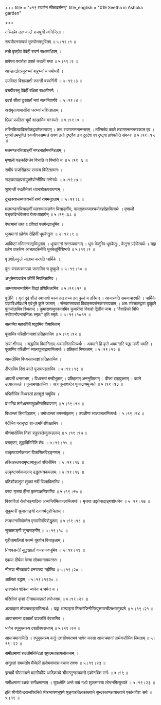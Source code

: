 +++
title = "०१९ रावणेन सीतादर्शनम्"
title_english = "019 Seetha in Ashoka garden"

+++


तस्मिन्नेव ततः काले राजपुत्री त्वनिन्दिता ।  

रूपयौवनसम्पन्नं भूषणोत्तमभूषितम्  ॥  ५।१९।१ ॥   

ततो दृष्ट्वैव वैदेही रावणं राक्षसाधिपम् ।  

प्रावेपत वरारोहा प्रवाते कदली यथा  ॥  ५।१९।२ ॥   

आच्छाद्योदरमूरुभ्यां बाहुभ्यां च पयोधरौ ।  

उपविष्टा विशालाक्षी रुदन्ती वरवर्णिनी  ॥  ५।१९।३ ॥   

दशग्रीवस्तु वैदेहीं रक्षितां राक्षसीगणैः ।  

ददर्श सीतां दुःखार्तां नावं सन्नामिवार्णवे  ॥  ५।१९।४ ॥   

असंवृतायामासीनां धरण्यां संशितव्रताम् ।  

छिन्नां प्रपतितां भूमौ शाखामिव वनस्पतेः  ॥  ५।१९।५ ॥   

तस्मिन्नित्यादिश्लोकद्वयमेकान्वयम् । ततः रावणागमनानन्तरम् । तस्मिन्नेव
काले तदागमनानन्तरकाल एव । भूषणोत्तमभूषितं रूपयौवनसम्पन्नं रावणं ततो
दृष्ट्वैव तत्र दूरदेश एव दृष्ट्वा प्रावेपतेति संबन्धः  ॥  ५।१९।१५ ॥   

  

मलमण्डनचित्राङ्गीं मण्डनार्हाममण्डिताम् ।  

मृणाली पङ्कदिग्धेव विभाति न विभाति च  ॥  ५।१९।६ ॥   

समीपं राजसिंहस्य रामस्य विदितात्मनः ।  

सङ्कल्पहयसंयुक्तैर्यान्तीमिव मनोरथैः  ॥  ५।१९।७ ॥   

शुष्यन्तीं रुदतीमेकां ध्यानशोकपरायणाम् ।  

दुःखस्यान्तमपश्यन्तीं रामां राममनुव्रताम्  ॥  ५।१९।८ ॥   

मलमण्डनचित्राङ्गीं मलरूपमण्डनेन चित्राङ्गीम्,
मलावृतामप्याश्चर्यावहदेहामित्यर्थः । मृणाली पङ्कदिग्धेवेत्यत्र
येत्यध्याहार्यम्  ॥  ५।१९।६८ ॥   

  

वेष्टमानां तथा ऽ ऽविष्टां पन्नगेन्द्रवधूमिव ।  

धूप्यमानां ग्रहेणेव रोहिणीं धूमकेतुना  ॥  ५।१९।९ ॥   

आविष्टां मणिमन्त्राद्यभिभूताम् । धूप्यमानां सन्तप्यमानाम् । धूमः केतुरिव
धूमकेतुः , केतुना ग्रहेणेत्यर्थः । यद्वा ग्रहेण ग्राहकेण आच्छादकेनेति
धूमकेतुर्विशिष्यते  ॥  ५।१९।९ ॥   

  

वृत्तशीलकुले जातामाचारवति धार्मिके ।  

पुनः संस्कारमापन्नां जातामिव च दुष्कुले  ॥  ५।१९।१० ॥   

अभूतेनापवादेन कीर्तिं निपतितामिव ।  

आम्नायानामयोगेन विद्यां प्रशिथिलामिव  ॥  ५।१९।११ ॥   

वुत्तेति । वृत्तं दृढं शीलं स्वाभावो यस्य तत् तच्च तत् कुलं च तस्मिन् ।
आचारवति समयाचारवति । धार्मिके यज्ञादिधर्मप्रधाने एवंभूते कुले जाताम् ।
संस्कारमापन्नां विवाहरूपसंस्कारमापन्नाम् । अतः संस्कारद्वारा दुष्कुले
पुनर्जातामिव स्थिताम् । कुमाराणामुपनयनमिव कुमारीणां विवाहो द्वितीयं जन्म
। "वैवाहिको विधिः स्त्रीणामौपनायनिकः स्मृतः" इति स्मृतेः  ॥ 
५।१९।१०११ ॥   

  

सन्नामिव महाकीर्तिं श्रद्धामिव विमानिताम् ।  

पूजामिव परिक्षीणामाशां प्रतिहतामिव  ॥  ५।१९।१२ ॥   

सन्नां क्षीणाम् । श्रद्धामिव विमानिताम् अवमानितामित्यर्थः । अवमाने हि
कृते अवमन्तरि श्रद्धा मन्दी भवति । पूजामिव परिक्षीणां
स्वल्पपूजाद्रव्यामित्यर्थः । प्रतिहतां निष्फलाम्  ॥  ५।१९।१२ ॥   

  

आयतीमिव विध्वस्तामाज्ञां प्रतिहतामिव ।  

दीप्तामिव दिशं काले पूजामपहृतामिव  ॥  ५।१९।१३ ॥   

आयतीं धनलाभम् । विध्वस्तां मन्दीभूताम् । प्रतिहताम् अननुष्ठिताम् ।
दीप्तां दाहयुक्ताम् । काले उत्पातकाले । पूजामपहृतामिव । अत्र पूजाशब्देन
पूजाद्रव्यमुच्यते  ॥  ५।१९।१३ ॥   

  

पद्मिनीमिव विध्वस्तां हतशूरां चमूमिव ।  

प्रभामिव तमोध्वस्तामुपक्षीणामिवापगाम्  ॥  ५।१९।१४ ॥   

विध्वस्तां हिमादिहताम् । तमोध्वस्तां तमस्संवृताम् । उपक्षीणां
स्वल्पजलामित्यर्थः । ५।१९।१४  ॥   

  

वेदीमिव परामृष्टां शान्तामग्निशिखामिव ।  

पौर्णमासीमिव निशां राहुग्रस्तेन्दुमण्डलाम्  ॥  ५।१९।१५ ॥   

परामृष्टां, शूद्रादिभिरिति शेषः  ॥  ५।१९।१५ ॥   

  

उत्कृष्टापर्णकमलां वित्रासितविहङ्गमाम् ।  

हस्तिहस्तपरामृष्टामाकुलां पद्मिनीमिव  ॥  ५।१९।१६ ॥   

उत्कृष्टपर्णकमलाम् उद्धृतपत्रकमलाम्  ॥  ५।१९।१६ ॥   

  

पतिशौकातुरां शुष्कां नदीं विस्रावितामिव ।  

परया मृजया हीनां कृष्णपक्षनिशामिव  ॥  ५।१९।१७ ॥   

विस्रावितां रोधोभङ्गादिना अन्यनिर्गमितजलामित्यर्थः । मृजया
उद्वर्तनाद्यङ्गशोधनेन  ॥  ५।१९।१७ ॥   

  

सुकुमारीं सुजाताङ्गी रत्नगर्भगृहोचिताम् ।  

तप्यभानामिवोष्णेन मृणालीमचिरोद्धृताम्  ॥  ५।१९।१८ ॥   

सुजाताङ्गी सुन्दराङ्गीम्  ॥  ५।१९।१८ ॥   

  

गृहीतामालितां स्तम्भे यूथपेन विनाकृताम् ।  

निःश्वसन्तीं सुदुःखार्तां गजराजवधूमिव  ॥  ५।१९।१९ ॥   

एकया दीर्घया वेण्या सोभमानामयत्नतः ।  

नीलया नीरदापाये वनराज्या महीमिव  ॥  ५।१९।२० ॥   

आलितां बद्धाम्  ॥  ५।१९।१९२० ॥   

  

उपवासेन शोकेन ध्यनेन च भयेन च ।  

परिक्षीणां कृशां दीनामल्पाहारां तपोधनाम्  ॥  ५।१९।२१ ॥   

अल्पाहारां तोयमात्राहारामित्यर्थः । यद्वा अल्पाहारां
मितभोजिनीमित्युत्तमस्त्रीलक्षणमुच्यते  ॥  ५।१९।२१ ॥   

  

आयाचमानां दःखार्तां प्राञ्जलिं देवतामिव ।  

भावेन रघुमुख्यस्य दशग्रीवपराभवम्  ॥  ५।१९।२२ ॥   

आयाचमानामिति । रघुमुख्यस्य कर्तुः दशग्रीवपराभवं भावेन मनसा आयाचमानां
प्रार्थयन्तीमिव स्थिताम्  ॥  ५।१९।२२ ॥   

  

समीक्षमाणां रुदतीमनिन्दितां सुपक्ष्मताम्रायलोचनाम् ।  

अनुव्रतां राममतीव मैथिलीं प्रलोभयामास वधाय रावणः  ॥  ५।१९।२३ ॥   

इत्यार्षे श्रीरामायणे वाल्मीकीये आदिकाव्ये श्रीमत्सुन्दरकाण्डे एकोनविंश
सर्गः  ॥  ५।१९ ॥   

समीक्षमाणां रक्षकं समीक्षमाणाम् । सुपक्ष्मेति अन्ते ताम्रं मध्ये
शुक्लमस्या लोचनमित्युच्यते  ॥  ५।१९।२३ ॥   

इति श्रीगोविन्दराजविरचिते श्रीरामायणभूषणे श्रृङ्गारतिलकाख्याने
सुन्दरकाण्डव्याख्याने एकोनविंशः सर्गः  ॥  ५।१९ ॥   


